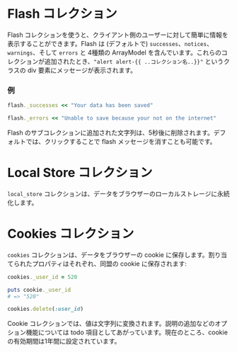 # Flash コレクション

Flash コレクションを使うと、クライアント側のユーザーに対して簡単に情報を表示することができます。Flash は (デフォルトで) ```successes```、```notices```、```warnings```、そして ```errors``` と 4種類の ArrayModel を含んでいます。これらのコレクションが追加されたとき、```"alert alert-{{ ..コレクション名..}}"``` というクラスの div 要素にメッセージが表示されます。

### 例

```ruby
flash._successes << "Your data has been saved"
```

```ruby
flash._errors << "Unable to save because your not on the internet"
```

Flash のサブコレクションに追加された文字列は、5秒後に削除されます。デフォルトでは、クリックすることで flash メッセージを消すことも可能です。

# Local Store コレクション

```local_store``` コレクションは、データをブラウザーのローカルストレージに永続化します。

# Cookies コレクション

```cookies``` コレクションは、データをブラウザーの cookie に保存します。割り当てられたプロパティはそれぞれ、同盟の cookie に保存されます:

```ruby
cookies._user_id = 520

puts cookie._user_id
# => "520"

cookies.delete(:user_id)
```

Cookie コレクションでは、値は文字列に変換されます。説明の追加などのオプション機能については todo 項目としてあがっています。現在のところ、cookie の有効期間は1年間に設定されています。


